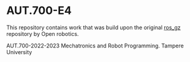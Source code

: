 # AUT.700-E4
This repository contains work that was build upon the original [ros_gz](https://github.com/gazebosim/ros_gz/tree/foxy) repository by Open robotics.

AUT.700-2022-2023 Mechatronics and Robot Programming. Tampere University
